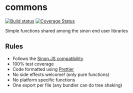 # commons

[![Build status](https://secure.travis-ci.org/sinonjs/commons.svg?branch=master)](http://travis-ci.org/sinonjs/commons) [![Coverage Status](https://coveralls.io/repos/github/sinonjs/commons/badge.svg?branch=master)](https://coveralls.io/github/sinonjs/commons?branch=master)

Simple functions shared among the sinon end user libraries

## Rules

* Follows the [Sinon.JS compatibility](https://github.com/sinonjs/sinon/blob/master/CONTRIBUTING.md#compatibility)
* 100% test coverage
* Code formatted using [Prettier](https://prettier.io)
* No side effects welcome! (only pure functions)
* No platform specific functions
* One export per file (any bundler can do tree shaking)
